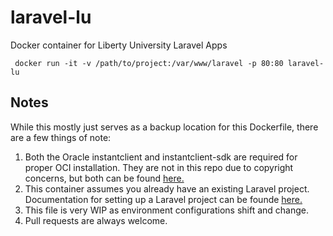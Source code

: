 # laravel-lu
Docker container for Liberty University Laravel Apps

     docker run -it -v /path/to/project:/var/www/laravel -p 80:80 laravel-lu

## Notes
While this mostly just serves as a backup location for this Dockerfile, there are a few things of note:

1. Both the Oracle instantclient and instantclient-sdk are required for proper OCI installation. They are not in this repo due to copyright concerns, but both can be found [here.](http://www.oracle.com/technetwork/topics/linuxx86-64soft-092277.html)
2. This container assumes you already have an existing Laravel project. Documentation for setting up a Laravel project can be founde [here.](https://laravel.com/docs/5.4)
3. This file is very WIP as environment configurations shift and change.
4. Pull requests are always welcome.
